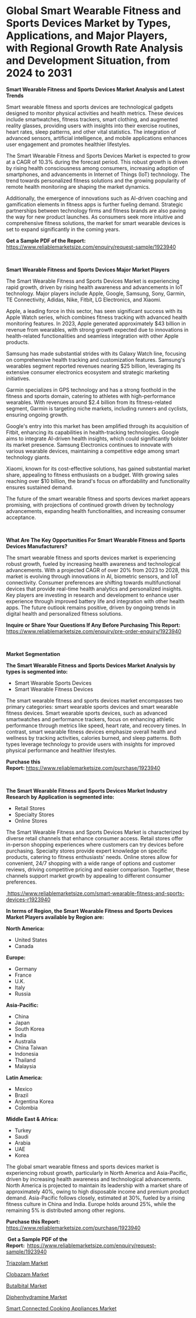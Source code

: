 <p><h1>Global Smart Wearable Fitness and Sports Devices Market by Types, Applications, and Major Players, with Regional Growth Rate Analysis and Development Situation, from 2024 to 2031</h1></p><p><strong>Smart Wearable Fitness and Sports Devices Market Analysis and Latest Trends</strong></p>
<p><p>Smart wearable fitness and sports devices are technological gadgets designed to monitor physical activities and health metrics. These devices include smartwatches, fitness trackers, smart clothing, and augmented reality glasses, providing users with insights into their exercise routines, heart rates, sleep patterns, and other vital statistics. The integration of advanced sensors, artificial intelligence, and mobile applications enhances user engagement and promotes healthier lifestyles.</p><p>The Smart Wearable Fitness and Sports Devices Market is expected to grow at a CAGR of 10.3% during the forecast period. This robust growth is driven by rising health consciousness among consumers, increasing adoption of smartphones, and advancements in Internet of Things (IoT) technology. The trend towards personalized fitness solutions and the growing popularity of remote health monitoring are shaping the market dynamics.</p><p>Additionally, the emergence of innovations such as AI-driven coaching and gamification elements in fitness apps is further fueling demand. Strategic partnerships between technology firms and fitness brands are also paving the way for new product launches. As consumers seek more intuitive and comprehensive fitness solutions, the market for smart wearable devices is set to expand significantly in the coming years.</p></p>
<p><strong>Get a Sample PDF of the Report:&nbsp;</strong> <a href="https://www.reliablemarketsize.com/enquiry/request-sample/1923940?utm_campaign=1768&utm_medium=2&utm_source=Github&utm_content=ia&utm_term=24102024&utm_id=smart-wearable-fitness-and-sports-devices">https://www.reliablemarketsize.com/enquiry/request-sample/1923940</a></p>
<p>&nbsp;</p>
<p><strong>Smart Wearable Fitness and Sports Devices Major Market Players</strong></p>
<p><p>The Smart Wearable Fitness and Sports Devices Market is experiencing rapid growth, driven by rising health awareness and advancements in IoT technology. Major players include Apple, Google, Samsung, Sony, Garmin, TE Connectivity, Adidas, Nike, Fitbit, LG Electronics, and Xiaomi.</p><p>Apple, a leading force in this sector, has seen significant success with its Apple Watch series, which combines fitness tracking with advanced health monitoring features. In 2023, Apple generated approximately $43 billion in revenue from wearables, with strong growth expected due to innovations in health-related functionalities and seamless integration with other Apple products.</p><p>Samsung has made substantial strides with its Galaxy Watch line, focusing on comprehensive health tracking and customization features. Samsung's wearables segment reported revenues nearing $25 billion, leveraging its extensive consumer electronics ecosystem and strategic marketing initiatives.</p><p>Garmin specializes in GPS technology and has a strong foothold in the fitness and sports domain, catering to athletes with high-performance wearables. With revenues around $2.4 billion from its fitness-related segment, Garmin is targeting niche markets, including runners and cyclists, ensuring ongoing growth.</p><p>Google's entry into this market has been amplified through its acquisition of Fitbit, enhancing its capabilities in health-tracking technologies. Google aims to integrate AI-driven health insights, which could significantly bolster its market presence. Samsung Electronics continues to innovate with various wearable devices, maintaining a competitive edge among smart technology giants.</p><p>Xiaomi, known for its cost-effective solutions, has gained substantial market share, appealing to fitness enthusiasts on a budget. With growing sales reaching over $10 billion, the brand's focus on affordability and functionality ensures sustained demand.</p><p>The future of the smart wearable fitness and sports devices market appears promising, with projections of continued growth driven by technology advancements, expanding health functionalities, and increasing consumer acceptance.</p></p>
<p>&nbsp;</p>
<p><strong>What Are The Key Opportunities For Smart Wearable Fitness and Sports Devices Manufacturers?</strong></p>
<p><p>The smart wearable fitness and sports devices market is experiencing robust growth, fueled by increasing health awareness and technological advancements. With a projected CAGR of over 20% from 2023 to 2028, this market is evolving through innovations in AI, biometric sensors, and IoT connectivity. Consumer preferences are shifting towards multifunctional devices that provide real-time health analytics and personalized insights. Key players are investing in research and development to enhance user experience through improved battery life and integration with other health apps. The future outlook remains positive, driven by ongoing trends in digital health and personalized fitness solutions.</p></p>
<p><strong>Inquire or Share Your Questions If Any Before Purchasing This Report:</strong> <a href="https://www.reliablemarketsize.com/enquiry/pre-order-enquiry/1923940?utm_campaign=1768&utm_medium=2&utm_source=Github&utm_content=ia&utm_term=24102024&utm_id=smart-wearable-fitness-and-sports-devices">https://www.reliablemarketsize.com/enquiry/pre-order-enquiry/1923940</a></p>
<p>&nbsp;</p>
<p><strong>Market Segmentation</strong></p>
<p><strong>The Smart Wearable Fitness and Sports Devices Market Analysis by types is segmented into:</strong></p>
<p><ul><li>Smart Wearable Sports Devices</li><li>Smart Wearable Fitness Devices</li></ul></p>
<p><p>The smart wearable fitness and sports devices market encompasses two primary categories: smart wearable sports devices and smart wearable fitness devices. Smart wearable sports devices, such as advanced smartwatches and performance trackers, focus on enhancing athletic performance through metrics like speed, heart rate, and recovery times. In contrast, smart wearable fitness devices emphasize overall health and wellness by tracking activities, calories burned, and sleep patterns. Both types leverage technology to provide users with insights for improved physical performance and healthier lifestyles.</p></p>
<p><strong>Purchase this Report:&nbsp;</strong><a href="https://www.reliablemarketsize.com/purchase/1923940?utm_campaign=1768&utm_medium=2&utm_source=Github&utm_content=ia&utm_term=24102024&utm_id=smart-wearable-fitness-and-sports-devices">https://www.reliablemarketsize.com/purchase/1923940</a></p>
<p>&nbsp;</p>
<p><strong>The Smart Wearable Fitness and Sports Devices Market Industry Research by Application is segmented into:</strong></p>
<p><ul><li>Retail Stores</li><li>Specialty Stores</li><li>Online Stores</li></ul></p>
<p><p>The Smart Wearable Fitness and Sports Devices Market is characterized by diverse retail channels that enhance consumer access. Retail stores offer in-person shopping experiences where customers can try devices before purchasing. Specialty stores provide expert knowledge on specific products, catering to fitness enthusiasts’ needs. Online stores allow for convenient, 24/7 shopping with a wide range of options and customer reviews, driving competitive pricing and easier comparison. Together, these channels support market growth by appealing to different consumer preferences.</p></p>
<p><a href="https://www.reliablemarketsize.com/smart-wearable-fitness-and-sports-devices-r1923940?utm_campaign=1768&utm_medium=2&utm_source=Github&utm_content=ia&utm_term=24102024&utm_id=smart-wearable-fitness-and-sports-devices">&nbsp;https://www.reliablemarketsize.com/smart-wearable-fitness-and-sports-devices-r1923940</a></p>
<p><strong>In terms of Region, the Smart Wearable Fitness and Sports Devices Market Players available by Region are:</strong></p>
<p>
    <p> <strong> North America: </strong>
        <ul>
            <li>United States</li>
            <li>Canada</li>
        </ul>
        </p> 
    <p> <strong> Europe: </strong>
        <ul>
            <li>Germany</li>
            <li>France</li>
            <li>U.K.</li>
            <li>Italy</li>
            <li>Russia</li>
        </ul>
        </p> 
    <p> <strong> Asia-Pacific: </strong>
        <ul>
            <li>China</li>
            <li>Japan</li>
            <li>South Korea</li>
            <li>India</li>
            <li>Australia</li>
            <li>China Taiwan</li>
            <li>Indonesia</li>
            <li>Thailand</li>
            <li>Malaysia</li>
        </ul>
        </p> 
    <p> <strong> Latin America: </strong>
        <ul>
            <li>Mexico</li>
            <li>Brazil</li>
            <li>Argentina Korea</li>
            <li>Colombia</li>
        </ul>
        </p> 
    <p> <strong> Middle East & Africa: </strong>
        <ul>
            <li>Turkey</li>
            <li>Saudi</li>
            <li>Arabia</li>
            <li>UAE</li>
            <li>Korea</li>
        </ul>
    </p>
    </p>
<p><p>The global smart wearable fitness and sports devices market is experiencing robust growth, particularly in North America and Asia-Pacific, driven by increasing health awareness and technological advancements. North America is projected to maintain its leadership with a market share of approximately 40%, owing to high disposable income and premium product demand. Asia-Pacific follows closely, estimated at 30%, fueled by a rising fitness culture in China and India. Europe holds around 25%, while the remaining 5% is distributed among other regions.</p></p>
<p><strong>Purchase this Report: </strong><a href="https://www.reliablemarketsize.com/purchase/1923940?utm_campaign=1768&utm_medium=2&utm_source=Github&utm_content=ia&utm_term=24102024&utm_id=smart-wearable-fitness-and-sports-devices">https://www.reliablemarketsize.com/purchase/1923940</a></p>
<p>&nbsp;<strong>Get a Sample PDF of the Report:&nbsp;&nbsp;</strong><a href="https://www.reliablemarketsize.com/enquiry/request-sample/1923940?utm_campaign=1768&utm_medium=2&utm_source=Github&utm_content=ia&utm_term=24102024&utm_id=smart-wearable-fitness-and-sports-devices">https://www.reliablemarketsize.com/enquiry/request-sample/1923940</a></p>
<p><strong></strong></p>
<p><p><a href="https://www.linkedin.com/pulse/triazolam-market-size-share-growth-analysis-type-application-regional-alxle?utm_campaign=1768&utm_medium=2&utm_source=Github&utm_content=ia&utm_term=24102024&utm_id=smart-wearable-fitness-and-sports-devices">Triazolam Market</a></p><p><a href="https://www.linkedin.com/pulse/global-clobazam-market-analysis-trends-forecasts-growth-opportunities-psqse?utm_campaign=1768&utm_medium=2&utm_source=Github&utm_content=ia&utm_term=24102024&utm_id=smart-wearable-fitness-and-sports-devices">Clobazam Market</a></p><p><a href="https://www.linkedin.com/pulse/regulatory-landscape-its-influence-global-butalbital-market-dynamics-urble?utm_campaign=1768&utm_medium=2&utm_source=Github&utm_content=ia&utm_term=24102024&utm_id=smart-wearable-fitness-and-sports-devices">Butalbital Market</a></p><p><a href="https://www.linkedin.com/pulse/insights-diphenhydramine-industry-market-financial-status-size-w4mze?utm_campaign=1768&utm_medium=2&utm_source=Github&utm_content=ia&utm_term=24102024&utm_id=smart-wearable-fitness-and-sports-devices">Diphenhydramine Market</a></p><p><a href="https://github.com/MatthewHernandez403/Market-Research-Report-List-1/blob/main/smart-connected-cooking-appliances-market.md?utm_campaign=1768&utm_medium=2&utm_source=Github&utm_content=ia&utm_term=24102024&utm_id=smart-wearable-fitness-and-sports-devices">Smart Connected Cooking Appliances Market</a></p></p>